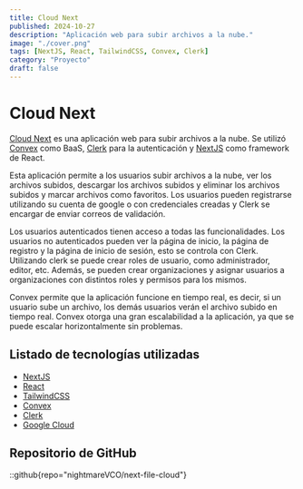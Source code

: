 ```yaml
---
title: Cloud Next
published: 2024-10-27
description: "Aplicación web para subir archivos a la nube."
image: "./cover.png"
tags: [NextJS, React, TailwindCSS, Convex, Clerk]
category: "Proyecto"
draft: false
---
```


# Cloud Next

[Cloud Next](https://cloudnext-app.tech/) es una aplicación web para subir archivos a la nube. Se utilizó [Convex](https://docs.convex.dev/home) como BaaS, [Clerk](https://www.convex.dev/) para la autenticación y [NextJS](https://nextjs.org/) como framework de React.

Esta aplicación permite a los usuarios subir archivos a la nube, ver los archivos subidos, descargar los archivos subidos y eliminar los archivos subidos y marcar archivos como favoritos. Los usuarios pueden registrarse utilizando su cuenta de google o con credenciales creadas y Clerk se encargar de enviar correos de validación.

Los usuarios autenticados tienen acceso a todas las funcionalidades. Los usuarios no autenticados pueden ver la página de inicio, la página de registro y la página de inicio de sesión, esto se controla con Clerk. Utilizando clerk se puede crear roles de usuario, como administrador, editor, etc. Además, se pueden crear organizaciones y asignar usuarios a organizaciones con distintos roles y permisos para los mismos.

Convex permite que la aplicación funcione en tiempo real, es decir, si un usuario sube un archivo, los demás usuarios verán el archivo subido en tiempo real. Convex otorga una gran escalabilidad a la aplicación, ya que se puede escalar horizontalmente sin problemas.

## Listado de tecnologías utilizadas

- [NextJS](https://nextjs.org/)
- [React](https://reactjs.org/)
- [TailwindCSS](https://tailwindcss.com)
- [Convex](https://docs.convex.dev/home)
- [Clerk](https://www.convex.dev/)
- [Google Cloud](https://cloud.google.com/)

## Repositorio de GitHub

::github{repo="nightmareVCO/next-file-cloud"}
